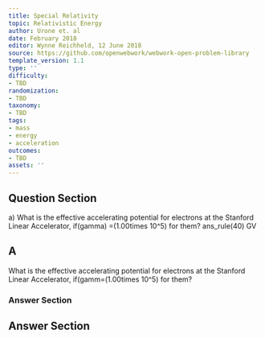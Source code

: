 ```yaml
---
title: Special Relativity
topic: Relativistic Energy
author: Urone et. al
date: February 2018
editor: Wynne Reichheld, 12 June 2018
source: https://github.com/openwebwork/webwork-open-problem-library
template_version: 1.1
type: ''
difficulty:
- TBD
randomization:
- TBD
taxonomy:
- TBD
tags:
- mass
- energy
- acceleration
outcomes:
- TBD
assets: ''
---
```


## Question Section 

a) What is the effective accelerating potential for electrons at the Stanford Linear Accelerator, if(gamma) =(1.00times 10^5) for them? 
ans_rule(40) GV

## A
What is the effective accelerating potential for electrons at the Stanford Linear Accelerator, if(gamm=(1.00times 10^5) for them? 
### Answer Section


## Answer Section

